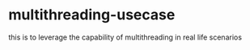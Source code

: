 # multithreading-usecase
this is to leverage the capability of multithreading in real life scenarios
